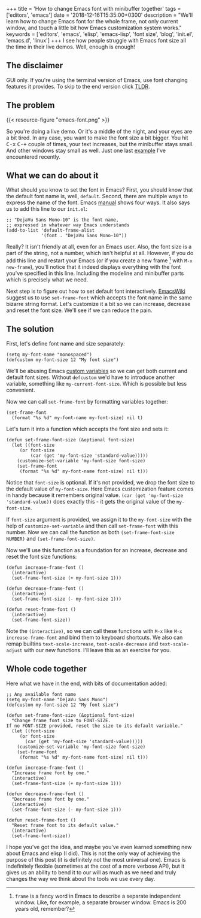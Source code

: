 +++
title = 'How to change Emacs font with minibuffer together'
tags = ['editors', 'emacs']
date = '2018-12-16T15:35:00+0300'
description = "We'll learn how to change Emacs font for the whole frame, not only current window, and touch a little bit how Emacs customization system works."
keywords = ['editors', 'emacs', 'elisp', 'emacs-lisp', 'font size', 'blog', 'init.el', 'emacs.d', 'linux']
+++
I see how people struggle with Emacs font size all the time in
their live demos. Well, enough is enough!

<!--more-->

## The disclaimer

GUI only. If you're using the terminal version of Emacs, use font changing
features it provides. To skip to the end version click [TLDR](#whole-code-together).

## The problem

{{< resource-figure "emacs-font.png" >}}

So you're doing a live demo. Or it's a middle of the night, and your
eyes are a bit tired. In any case, you want to make the font size a bit bigger.
You hit <kbd>C-x</kbd> <kbd>C-+</kbd> couple of times, your text
increases, but the minibuffer stays
small. And other windows stay small as well. Just one last [example](https://youtu.be/6INMXmsCCC8?t=1298
"The pain is real") I've encountered recently.

## What we can do about it

What should you know to set the font in Emacs? First, you should know
that the default font name is, well, `default`. Second, there are multiple
ways to express the name of the
font. Emacs [manual](https://www.gnu.org/software/emacs/manual/html_node/emacs/Fonts.html)
shows four ways. It also says us to add this line to our `init.el`:

```elisp
;; "DejaVu Sans Mono-10" is the font name,
;; expressed in whatever way Emacs understands
(add-to-list 'default-frame-alist
             '(font . "DejaVu Sans Mono-10"))
```

Really? It isn't friendly at all, even for an Emacs user. Also, the
font size is a part of the string, not a number, which isn't helpful at
all. However, if you do add this line and restart your Emacs (or if
you create a new frame [^1] with `M-x new-frame`), you'll notice that it
indeed displays everything with the font you've specified in this
line. Including the modeline and minibuffer parts which is precisely
what we need.

Next step is to figure out how to set default font
interactively. [EmacsWiki](https://www.emacswiki.org/emacs/SetFonts#toc2)
suggest us to use `set-frame-font` which accepts the font name in the
same bizarre string format. Let's customize it a bit so we can
increase, decrease and reset the font size. We'll see if we can
reduce the pain.

## The solution

First, let's define font name and size separately:

```elisp
(setq my-font-name "monospaced")
(defcustom my-font-size 12 "My font size")
```

We'll be abusing Emacs [custom
variables](https://www.gnu.org/software/emacs/manual/html_node/elisp/Variable-Definitions.html)
so we can get both current and default font sizes. Without `defcustom`
we'd have to introduce another variable, something like
`my-current-font-size`. Which is possible but less convenient.

Now we can call `set-frame-font` by formatting variables together:

```elisp
(set-frame-font
  (format "%s %d" my-font-name my-font-size) nil t)
```

Let's turn it into a function which accepts the font size and sets it:

```elisp
(defun set-frame-font-size (&optional font-size)
  (let ((font-size
     (or font-size
         (car (get 'my-font-size 'standard-value)))))
    (customize-set-variable 'my-font-size font-size)
    (set-frame-font
     (format "%s %d" my-font-name font-size) nil t)))
```

Notice that `font-size` is optional. If it's not provided, we drop the
font size to the default value of `my-font-size`. Here Emacs
customization feature comes in handy because it remembers original
value. `(car (get 'my-font-size 'standard-value))` does exactly this -
it gets the original value of the `my-font-size`.

If `font-size` argument is provided, we assign it to the
`my-font-size` with the help of `customize-set-variable` and then call
`set-frame-font` with this number. Now we can call the function as
both `(set-frame-font-size NUMBER)` and `(set-frame-font-size)`.

Now we'll use this function as a foundation for an increase, decrease and
reset the font size functions:

```elisp
(defun increase-frame-font ()
  (interactive)
  (set-frame-font-size (+ my-font-size 1)))

(defun decrease-frame-font ()
  (interactive)
  (set-frame-font-size (- my-font-size 1)))

(defun reset-frame-font ()
  (interactive)
  (set-frame-font-size))
```

Note the `(interactive)`, so we can call these functions with `M-x`
like `M-x increase-frame-font` and bind them to keyboard shortcuts.
We also can remap builtins `text-scale-increase`, `text-scale-decrease`
and `text-scale-adjust` with our new functions. I'll leave this as an
exercise for you.

## Whole code together

Here what we have in the end, with bits of documentation added:

```elisp
;; Any available font name
(setq my-font-name "DejaVu Sans Mono")
(defcustom my-font-size 12 "My font size")

(defun set-frame-font-size (&optional font-size)
  "Change frame font size to FONT-SIZE.
If no FONT-SIZE provided, reset the size to its default variable."
  (let ((font-size
     (or font-size
       (car (get 'my-font-size 'standard-value)))))
    (customize-set-variable 'my-font-size font-size)
    (set-frame-font
     (format "%s %d" my-font-name font-size) nil t)))

(defun increase-frame-font ()
  "Increase frame font by one."
  (interactive)
  (set-frame-font-size (+ my-font-size 1)))

(defun decrease-frame-font ()
  "Decrease frame font by one."
  (interactive)
  (set-frame-font-size (- my-font-size 1)))

(defun reset-frame-font ()
  "Reset frame font to its default value."
  (interactive)
  (set-frame-font-size))
```

I hope you've got the idea, and maybe you've even learned something
new about Emacs and elisp (I did). This is not the only way
of achieving the purpose of this post (it is definitely not the most
universal one). Emacs is indefinitely flexible (sometimes at the cost
of a more verbose API), but it gives us an ability to bend it to our
will as much as we need and truly changes the way we think about the
tools we use every day.

[^1]: `frame` is a fancy word in Emacs to describe a separate independent window. Like, for example, a separate browser window. Emacs is 200 years old, remember?
